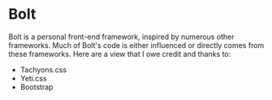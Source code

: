 # Bolt

Bolt is a personal front-end framework, inspired by numerous other frameworks. Much of Bolt's code is either influenced or directly comes from these frameworks. Here are a view that I owe credit and thanks to:

- Tachyons.css
- Yeti.css
- Bootstrap
